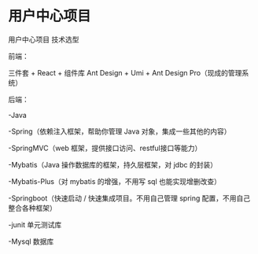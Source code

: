 # 用户中心项目
用户中心项目
技术选型

前端：

三件套 + React + 组件库 Ant Design + Umi + Ant Design Pro（现成的管理系统）

后端：

-Java

-Spring（依赖注入框架，帮助你管理 Java 对象，集成一些其他的内容）

-SpringMVC（web 框架，提供接口访问、restful接口等能力）

-Mybatis（Java 操作数据库的框架，持久层框架，对 jdbc 的封装）

-Mybatis-Plus（对 mybatis 的增强，不用写 sql 也能实现增删改查）

-Springboot（快速启动 / 快速集成项目。不用自己管理 spring 配置，不用自己整合各种框架）

-junit 单元测试库

-Mysql 数据库
